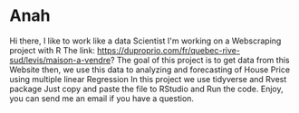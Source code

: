 # Anah
Hi there,
I like to work like a data Scientist
I'm working on a Webscraping project with R
The link: https://duproprio.com/fr/quebec-rive-sud/levis/maison-a-vendre?
The goal of this project is to get data from this Website then, we use this data to analyzing and forecasting of House Price using multiple linear Regression 
In  this project we use tidyverse and Rvest package
Just copy and paste the file to RStudio and Run the code.
Enjoy, you can send me an email if you have a question.
